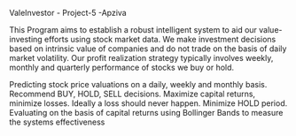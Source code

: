 ValeInvestor - Project-5 -Apziva

This Program aims to establish a robust intelligent system to aid our value-investing efforts using stock market data. We make investment decisions based on intrinsic value of companies and do not trade on the basis of daily market volatility. Our profit realization strategy typically involves weekly, monthly and quarterly performance of stocks we buy or hold.

Predicting stock price valuations on a daily, weekly and monthly basis. Recommend BUY, HOLD, SELL decisions. Maximize capital returns, minimize losses. Ideally a loss should never happen. Minimize HOLD period. Evaluating on the basis of capital returns using Bollinger Bands to measure the systems effectiveness
